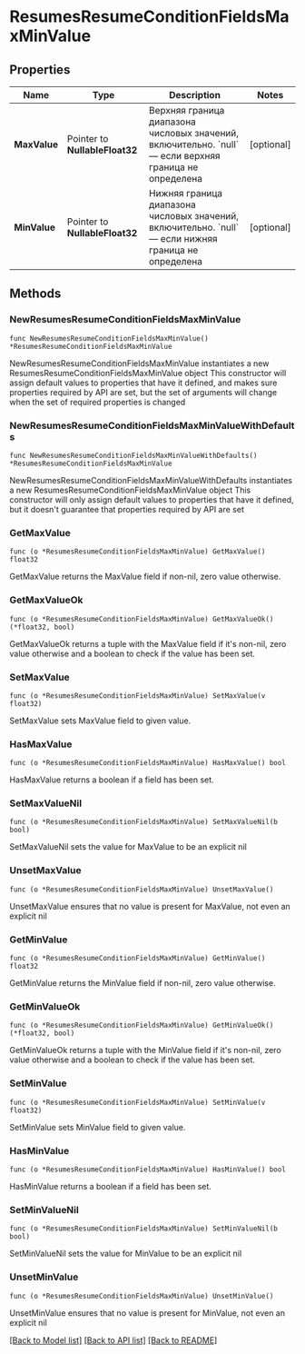 # ResumesResumeConditionFieldsMaxMinValue

## Properties

Name | Type | Description | Notes
------------ | ------------- | ------------- | -------------
**MaxValue** | Pointer to **NullableFloat32** | Верхняя граница диапазона числовых значений, включительно. &#x60;null&#x60; — если верхняя граница не определена | [optional] 
**MinValue** | Pointer to **NullableFloat32** | Нижняя граница диапазона числовых значений, включительно. &#x60;null&#x60; — если нижняя граница не определена | [optional] 

## Methods

### NewResumesResumeConditionFieldsMaxMinValue

`func NewResumesResumeConditionFieldsMaxMinValue() *ResumesResumeConditionFieldsMaxMinValue`

NewResumesResumeConditionFieldsMaxMinValue instantiates a new ResumesResumeConditionFieldsMaxMinValue object
This constructor will assign default values to properties that have it defined,
and makes sure properties required by API are set, but the set of arguments
will change when the set of required properties is changed

### NewResumesResumeConditionFieldsMaxMinValueWithDefaults

`func NewResumesResumeConditionFieldsMaxMinValueWithDefaults() *ResumesResumeConditionFieldsMaxMinValue`

NewResumesResumeConditionFieldsMaxMinValueWithDefaults instantiates a new ResumesResumeConditionFieldsMaxMinValue object
This constructor will only assign default values to properties that have it defined,
but it doesn't guarantee that properties required by API are set

### GetMaxValue

`func (o *ResumesResumeConditionFieldsMaxMinValue) GetMaxValue() float32`

GetMaxValue returns the MaxValue field if non-nil, zero value otherwise.

### GetMaxValueOk

`func (o *ResumesResumeConditionFieldsMaxMinValue) GetMaxValueOk() (*float32, bool)`

GetMaxValueOk returns a tuple with the MaxValue field if it's non-nil, zero value otherwise
and a boolean to check if the value has been set.

### SetMaxValue

`func (o *ResumesResumeConditionFieldsMaxMinValue) SetMaxValue(v float32)`

SetMaxValue sets MaxValue field to given value.

### HasMaxValue

`func (o *ResumesResumeConditionFieldsMaxMinValue) HasMaxValue() bool`

HasMaxValue returns a boolean if a field has been set.

### SetMaxValueNil

`func (o *ResumesResumeConditionFieldsMaxMinValue) SetMaxValueNil(b bool)`

 SetMaxValueNil sets the value for MaxValue to be an explicit nil

### UnsetMaxValue
`func (o *ResumesResumeConditionFieldsMaxMinValue) UnsetMaxValue()`

UnsetMaxValue ensures that no value is present for MaxValue, not even an explicit nil
### GetMinValue

`func (o *ResumesResumeConditionFieldsMaxMinValue) GetMinValue() float32`

GetMinValue returns the MinValue field if non-nil, zero value otherwise.

### GetMinValueOk

`func (o *ResumesResumeConditionFieldsMaxMinValue) GetMinValueOk() (*float32, bool)`

GetMinValueOk returns a tuple with the MinValue field if it's non-nil, zero value otherwise
and a boolean to check if the value has been set.

### SetMinValue

`func (o *ResumesResumeConditionFieldsMaxMinValue) SetMinValue(v float32)`

SetMinValue sets MinValue field to given value.

### HasMinValue

`func (o *ResumesResumeConditionFieldsMaxMinValue) HasMinValue() bool`

HasMinValue returns a boolean if a field has been set.

### SetMinValueNil

`func (o *ResumesResumeConditionFieldsMaxMinValue) SetMinValueNil(b bool)`

 SetMinValueNil sets the value for MinValue to be an explicit nil

### UnsetMinValue
`func (o *ResumesResumeConditionFieldsMaxMinValue) UnsetMinValue()`

UnsetMinValue ensures that no value is present for MinValue, not even an explicit nil

[[Back to Model list]](../README.md#documentation-for-models) [[Back to API list]](../README.md#documentation-for-api-endpoints) [[Back to README]](../README.md)



